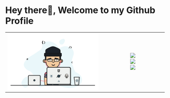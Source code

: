 # Hey there👋, Welcome to my Github Profile






<table width="100%" >

 <tr>
    <td width="60%">
     
<img src="https://github.com/smruti4u/smruti4u/blob/main/banner2.gif" width="100%"  />
     
</td>
    <td>

<p align="center">
  <img width="100%" src="https://github-readme-stats.vercel.app/api?username=smruti4u&theme=algolia&show_icons=true&bg_color=transparent&title_color=navy&text_color=black" />
 </br>
  <img width="100%" src="https://github-readme-streak-stats.herokuapp.com/?user=smruti4u"/>
 </br>
  <img width="100%" src="https://github-readme-stats.vercel.app/api/top-langs/?username=smruti4u&exclude_repo=Portfolio,HomePal&langs_count=7&layout=compact&bg_color=transparent" />
</p>
     
  </td>
 </tr>
</table>







